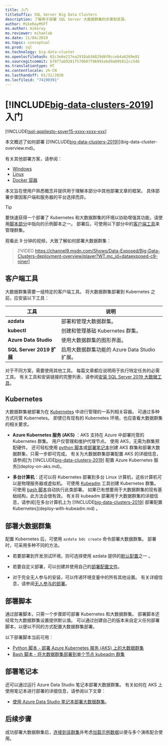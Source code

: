```yaml
---
title: 入门
titleSuffix: SQL Server Big Data Clusters
description: 了解用于部署 SQL Server 大数据群集的步骤和资源。
author: MikeRayMSFT
ms.author: mikeray
ms.reviewer: mihaelab
ms.date: 11/04/2019
ms.topic: conceptual
ms.prod: sql
ms.technology: big-data-cluster
ms.openlocfilehash: 02c3e6e217ea2918ab36829d6f0cceb4a6269e81
ms.sourcegitcommit: b78f7ab9281f570b87f96991ebd9a095812cc546
ms.translationtype: HT
ms.contentlocale: zh-CN
ms.lasthandoff: 01/31/2020
ms.locfileid: "74190391"
---
```

# <a name="get-started-with-big-data-clusters-2019"></a>[!INCLUDE[big-data-clusters-2019](../includes/ssbigdataclusters-ss-nover.md)] 入门

[!INCLUDE[tsql-appliesto-ssver15-xxxx-xxxx-xxx](../includes/tsql-appliesto-ssver15-xxxx-xxxx-xxx.md)]

本文概述了如何部署 [[!INCLUDE[big-data-clusters-2019](../includes/ssbigdataclusters-ver15.md)]](big-data-cluster-overview.md)。

有关其他部署方案，请参阅：

- [Windows](../database-engine/install-windows/install-sql-server.md)
- [Linux](../linux/sql-server-linux-setup.md)
- [Docker 容器](../linux/sql-server-linux-configure-docker.md)

本文旨在使用户熟悉概念并提供用于理解本部分中其他部署文章的框架。 具体部署步骤因客户端和服务器的平台选择而异。

> [!TIP]
> 要快速获得一个部署了 Kubernetes 和大数据群集的环境以协助增强其功能，请使用[脚本部分](#scripts)中指向的示例脚本之一。 部署后，可使用以下部分中的[客户端工具](#tools)来管理群集。

观看此 9 分钟的视频，大致了解如何部署大数据群集：

> [!VIDEO https://channel9.msdn.com/Shows/Data-Exposed/Big-Data-Clusters-deployment-overview/player?WT.mc_id=dataexposed-c9-niner]


## <a id="tools"></a> 客户端工具

大数据群集需要一组特定的客户端工具。 将大数据群集部署到 Kubernetes 之前，应安装以下工具：

| 工具 | 说明 |
|---|---|
| **azdata** | 部署和管理大数据群集。 |
| **kubectl** | 创建和管理基础 Kubernetes 群集。 |
| **Azure Data Studio** | 使用大数据群集的图形界面。 |
| **SQL Server 2019 扩展** | 启用大数据群集功能的 Azure Data Studio 扩展。 |

对于不同方案，需要使用其他工具。 每篇文章都应说明用于执行特定任务的必需工具。 有关工具和安装链接的完整列表，请参阅[安装 SQL Server 2019 大数据工具](deploy-big-data-tools.md)。

## <a name="kubernetes"></a>Kubernetes

大数据群集被部署为在 [Kubernetes](https://kubernetes.io/docs/home) 中进行管理的一系列相关容器。 可通过多种方式托管 Kubernetes。 即使已有现有的 Kubernetes 环境，也应查看大数据群集的相关要求。

- **Azure Kubernetes 服务 (AKS)** ：AKS 支持在 Azure 中部署托管的 Kubernetes 群集。 用户仅管理和维护代理节点。 使用 AKS，无需为群集预配硬件。 还可轻松使用 [python 脚本](quickstart-big-data-cluster-deploy.md)或[部署笔记本](deploy-notebooks.md)创建 AKS 群集和部署大数据群集，只需一步即可完成。 有关为大数据群集部署配置 AKS 的详细信息，请参阅[为 [!INCLUDE[big-data-clusters-2019](../includes/ssbigdataclusters-ver15.md)] 配置 Azure Kubernetes 服务](deploy-on-aks.md)。

- **多台计算机**：还可以将 Kubernetes 部署到多台 Linux 计算机，这些计算机可以是物理服务器或虚拟机。 可使用 [Kubeadm](https://kubernetes.io/docs/setup/independent/create-cluster-kubeadm/) 工具创建 Kubernetes 群集。 可使用 [bash 脚本](deployment-script-single-node-kubeadm.md)自动执行此类部署。 如果已有想要用于大数据群集的现有基础结构，此方法会很有效。 有关将 kubeadm 部署用于大数据群集的详细信息，请参阅[在多台计算机上为 [!INCLUDE[big-data-clusters-2019](../includes/ssbigdataclusters-ver15.md)] 部署配置 Kubernetes](deploy-with-kubeadm.md)  。

## <a name="deploy-a-big-data-cluster"></a>部署大数据群集

配置 Kubernetes 后，可使用 `azdata bdc create` 命令部署大数据群集。 部署时，可采用多种不同的方法。

- 若要部署到开发测试环境，则可选择使用 azdata 提供的[默认配置](deployment-guidance.md#deploy)之一  。

- 若要自定义部署，可以创建并使用自己的[部署配置文件](deployment-guidance.md#configfile)。

- 对于完全无人参与的安装，可以传递环境变量中的所有其他设置。 有关详细信息，请参阅[无人参与的部署](deployment-guidance.md#unattended)。


## <a id="scripts"></a> 部署脚本

通过部署脚本，只需一个步骤即可部署 Kubernetes 和大数据群集。 部署脚本还经常为大数据群集设置提供默认值。 可以通过创建自己的版本来自定义任何部署脚本，以便以不同的方式配置大数据群集部署。

以下部署脚本当前可用：

- [Python 脚本 - 部署 Azure Kubernetes 服务 (AKS) 上的大数据群集](quickstart-big-data-cluster-deploy.md)
- [Bash 脚本 - 将大数据群集部署到单个节点 kubeadm 群集](deployment-script-single-node-kubeadm.md)

## <a name="deployment-notebooks"></a>部署笔记本

还可以通过运行 Azure Data Studio 笔记本部署大数据群集。 有关如何在 AKS 上使用笔记本进行部署的详细信息，请参阅以下文章：

- [使用 Azure Data Studio 笔记本部署大数据群集](deploy-notebooks.md)。

## <a name="next-steps"></a>后续步骤

成功部署大数据群集后，[连接到该群集](connect-to-big-data-cluster.md)并考虑[加载示例数据](tutorial-load-sample-data.md)以便与多个演练配合使用。
